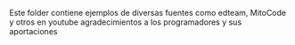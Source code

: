 Este folder contiene ejemplos de diversas fuentes como edteam, MitoCode y otros en youtube
agradecimientos a los programadores y sus aportaciones
